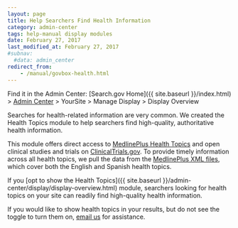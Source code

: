 ```yaml
---
layout: page
title: Help Searchers Find Health Information
category: admin-center
tags: help-manual display modules
date: February 27, 2017
last_modified_at: February 27, 2017
#subnav:
  #data: admin_center
redirect_from:
    - /manual/govbox-health.html
---
```


Find it in the Admin Center: [Search.gov Home]({{ site.baseurl }}/index.html) > [Admin Center](https://search.usa.gov/sites/) > YourSite > Manage Display > Display Overview

Searches for health-related information are very common. We created the Health Topics module to help searchers find high-quality, authoritative health information.

This module offers direct access to [MedlinePlus Health Topics](https://www.nlm.nih.gov/medlineplus/healthtopics.html) and open clinical studies and trials on [ClinicalTrials.gov](https://clinicaltrials.gov/). To provide timely information across all health topics, we pull the data from the [MedlinePlus XML files](https://www.nlm.nih.gov/medlineplus/xml.html), which cover both the English and Spanish health topics.

If you [opt to show the Health Topics]({{ site.baseurl }}/admin-center/display/display-overview.html) module, searchers looking for health topics on your site can readily find high-quality health information.

If you would like to show health topics in your results, but do not see the toggle to turn them on, [email us](mailto:search@gsa.gov) for assistance.